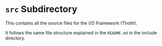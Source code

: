 # ```src``` Subdirectory

This contains all the source files for the I/O Framework (Thoth).

It follows the same file structure explained in the ```README.md``` in the include directory.
